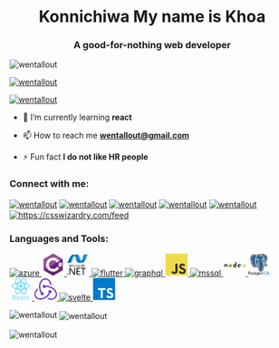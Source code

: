 <h1 align="center">Konnichiwa My name is Khoa</h1>
<h3 align="center">A good-for-nothing web developer</h3>

<p align="left"> <img src="https://komarev.com/ghpvc/?username=wentallout&label=Views&color=f3e600&style=flat-square" alt="wentallout" /> </p>

<p align="left"> <a href="https://github.com/ryo-ma/github-profile-trophy"><img src="https://github-profile-trophy.vercel.app/?username=wentallout" alt="wentallout" /></a> </p>

<p align="left"> <a href="https://twitter.com/wentallout" target="blank"><img src="https://img.shields.io/twitter/follow/wentallout?logo=twitter&style=for-the-badge" alt="wentallout" /></a> </p>

- 🌱 I’m currently learning **react**

- 📫 How to reach me **wentallout@gmail.com**

- ⚡ Fun fact **I do not like HR people**

<h3 align="left">Connect with me:</h3>
<p align="left">
<a href="https://codepen.io/wentallout" target="blank"><img align="center" src="https://raw.githubusercontent.com/rahuldkjain/github-profile-readme-generator/neutral-icons/src/images/icons/Social/codepen.svg" alt="wentallout" height="30" width="40" /></a>
<a href="https://dev.to/wentallout" target="blank"><img align="center" src="https://cdn.jsdelivr.net/npm/simple-icons@3.0.1/icons/dev-dot-to.svg" alt="wentallout" height="30" width="40" /></a>
<a href="https://twitter.com/wentallout" target="blank"><img align="center" src="https://raw.githubusercontent.com/rahuldkjain/github-profile-readme-generator/neutral-icons/src/images/icons/Social/twitter.svg" alt="wentallout" height="30" width="40" /></a>
<a href="https://linkedin.com/in/wentallout" target="blank"><img align="center" src="https://raw.githubusercontent.com/rahuldkjain/github-profile-readme-generator/neutral-icons/src/images/icons/Social/linked-in-alt.svg" alt="wentallout" height="30" width="40" /></a>
<a href="https://fb.com/wentallout" target="blank"><img align="center" src="https://raw.githubusercontent.com/rahuldkjain/github-profile-readme-generator/neutral-icons/src/images/icons/Social/facebook.svg" alt="wentallout" height="30" width="40" /></a>
<a href="/https://csswizardry.com/feed" target="blank"><img align="center" src="https://raw.githubusercontent.com/rahuldkjain/github-profile-readme-generator/neutral-icons/src/images/icons/Social/rss.svg" alt="https://csswizardry.com/feed" height="30" width="40" /></a>
</p>

<h3 align="left">Languages and Tools:</h3>
<p align="left"> <a href="https://azure.microsoft.com/en-in/" target="_blank"> <img src="https://www.vectorlogo.zone/logos/microsoft_azure/microsoft_azure-icon.svg" alt="azure" width="40" height="40"/> </a> <a href="https://www.w3schools.com/cs/" target="_blank"> <img src="https://raw.githubusercontent.com/devicons/devicon/master/icons/csharp/csharp-original.svg" alt="csharp" width="40" height="40"/> </a> <a href="https://dotnet.microsoft.com/" target="_blank"> <img src="https://raw.githubusercontent.com/devicons/devicon/master/icons/dot-net/dot-net-original-wordmark.svg" alt="dotnet" width="40" height="40"/> </a> <a href="https://flutter.dev" target="_blank"> <img src="https://www.vectorlogo.zone/logos/flutterio/flutterio-icon.svg" alt="flutter" width="40" height="40"/> </a> <a href="https://graphql.org" target="_blank"> <img src="https://www.vectorlogo.zone/logos/graphql/graphql-icon.svg" alt="graphql" width="40" height="40"/> </a> <a href="https://developer.mozilla.org/en-US/docs/Web/JavaScript" target="_blank"> <img src="https://raw.githubusercontent.com/devicons/devicon/master/icons/javascript/javascript-original.svg" alt="javascript" width="40" height="40"/> </a> <a href="https://www.microsoft.com/en-us/sql-server" target="_blank"> <img src="https://cdn.worldvectorlogo.com/logos/microsoft-sql-server.svg" alt="mssql" width="40" height="40"/> </a> <a href="https://nodejs.org" target="_blank"> <img src="https://raw.githubusercontent.com/devicons/devicon/master/icons/nodejs/nodejs-original-wordmark.svg" alt="nodejs" width="40" height="40"/> </a> <a href="https://www.postgresql.org" target="_blank"> <img src="https://raw.githubusercontent.com/devicons/devicon/master/icons/postgresql/postgresql-original-wordmark.svg" alt="postgresql" width="40" height="40"/> </a> <a href="https://reactjs.org/" target="_blank"> <img src="https://raw.githubusercontent.com/devicons/devicon/master/icons/react/react-original-wordmark.svg" alt="react" width="40" height="40"/> </a> <a href="https://redux.js.org" target="_blank"> <img src="https://raw.githubusercontent.com/devicons/devicon/master/icons/redux/redux-original.svg" alt="redux" width="40" height="40"/> </a> <a href="https://svelte.dev" target="_blank"> <img src="https://upload.wikimedia.org/wikipedia/commons/1/1b/Svelte_Logo.svg" alt="svelte" width="40" height="40"/> </a> <a href="https://www.typescriptlang.org/" target="_blank"> <img src="https://raw.githubusercontent.com/devicons/devicon/master/icons/typescript/typescript-original.svg" alt="typescript" width="40" height="40"/> </a> </p>

<p><img align="left" src="https://github-readme-stats.vercel.app/api/top-langs?username=wentallout&show_icons=true&locale=en&layout=compact" alt="wentallout" /></p>

<p>&nbsp;<img align="center" src="https://github-readme-stats.vercel.app/api?username=wentallout&show_icons=true&locale=en" alt="wentallout" /></p>

<p><img align="center" src="https://github-readme-streak-stats.herokuapp.com/?user=wentallout&" alt="wentallout" /></p>
